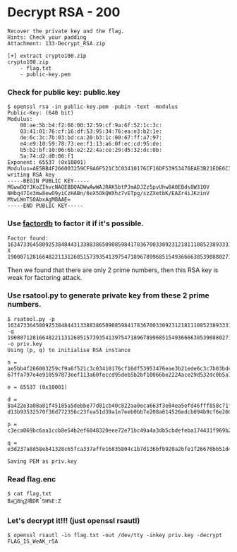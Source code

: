 # Decrypt RSA - 200
```
Recover the private key and the flag.
Hints: Check your padding
Attachment: 133-Decrypt_RSA.zip
```
```
[+] extract crypto100.zip 
crypto100.zip
	- flag.txt
	- public-key.pem
```

### Check for public key: public.key
```
$ openssl rsa -in public-key.pem -pubin -text -modulus
Public-Key: (640 bit)
Modulus:
    00:ae:5b:b4:f2:66:00:32:59:cf:9a:6f:52:1c:3c:
    03:41:01:76:cf:16:df:53:95:34:76:ea:e3:b2:1e:
    de:6c:3c:7b:03:bd:ca:20:b3:1c:00:67:ff:a7:97:
    e4:e9:10:59:78:73:ee:f1:13:a6:0f:ec:cd:95:de:
    b5:b2:bf:10:06:6b:e2:22:4a:ce:29:d5:32:dc:0b:
    5a:74:d2:d0:06:f1
Exponent: 65537 (0x10001)
Modulus=AE5BB4F266003259CF9A6F521C3C03410176CF16DF53953476EAE3B21EDE6C3C7B03BDCA20B31C0067FFA797E4E910597873EEF113A60FECCD95DEB5B2BF10066BE2224ACE29D532DC0B5A74D2D006F1
writing RSA key
-----BEGIN PUBLIC KEY-----
MGwwDQYJKoZIhvcNAQEBBQADWwAwWAJRAK5btPJmADJZz5pvUhw8A0EBds8W31OV
NHbq47Ie3mw8ewO9yiCzHABn/6eX5OkQWXhz7vETpg/szZXetbK/EAZr4iJKzinV
MtwLWnTS0AbxAgMBAAE=
-----END PUBLIC KEY-----
```

### Use [factordb](https://factordb.com/index.php?query=3107418240490043721350750035888567930037346022842727545720161948823206440518081504556346829671723286782437916272838033415471073108501919548529007337724822783525742386454014691736602477652346609) to factor it if it's possible.
```
Factor found: 1634733645809253848443133883865090859841783670033092312181110852389333100104508151212118167511579 X 1900871281664822113126851573935413975471896789968515493666638539088027103802104498957191261465571
```
Then we found that there are only 2 prime numbers, then this RSA key is weak for factoring attack.



### Use rsatool.py to generate private key from these 2 prime numbers.
```
$ rsatool.py -p 1634733645809253848443133883865090859841783670033092312181110852389333100104508151212118167511579 -q 1900871281664822113126851573935413975471896789968515493666638539088027103802104498957191261465571 -o priv.key
Using (p, q) to initialise RSA instance

n =
ae5bb4f266003259cf9a6f521c3c03410176cf16df53953476eae3b21ede6c3c7b03bdca20b31c00
67ffa797e4e910597873eef113a60feccd95deb5b2bf10066be2224ace29d532dc0b5a74d2d006f1

e = 65537 (0x10001)

d =
8a422e3a08a81f45185a5debbe77d81cb40c822aa0eca663f3e84ea5efd46fff858c71f2d5fb3137
d13b93532570f36d772356c23fea51d39a1e7eeb0bb7e208a614526edcb094b9cf6e260ade687c01

p =
c3eca069bc6aa1ccb8e54b2ef6048320eee72e71bc49a4a3db5cbdefeba174431f969b29548be21b

q =
e3d237a8d58eb41328c65fca337affe16835804c1b7d136bfb920a2bfe1f26670bb51d47b0242be3

Saving PEM as priv.key
```

### Read flag.enc
```
$ cat flag.txt 
Ba8ʩ͢2嘖DR̚SH%E:Z
```
### Let's decrypt it!!! (just openssl rsautl)
```
$ openssl rsautl -in flag.txt -out /dev/tty -inkey priv.key -decrypt
FLAG_IS_WeAK_rSA
```
